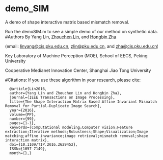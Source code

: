 # demo_SIM
A demo of shape interactive matrix based mismatch removal.

Run the demoSIM.m to see a simple demo of our method on synthetic data.
#Authors
By Yang Lin, [Zhouchen Lin](http://www.cis.pku.edu.cn/faculty/vision/zlin/zlin.htm), and [Hongbin Zha](http://www.cis.pku.edu.cn/vision/Visual%26Robot/people/zha%20hongbin/zha%20hongbin.htm)

(email: linyang@cis.pku.edu.cn, zlin@pku.edu.cn, and zha@cis.pku.edu.cn)

Key Laboratory of Machine Perception (MOE), School of EECS, Peking University

Cooperative Medianet Innovation Center, Shanghai Jiao Tong University
			
#Citations:
If you use these algorithm in your research, please cite:

      @article{Lin2016, 
      author={Yang Lin and Zhouchen Lin and Hongbin Zha}, 
      journal={IEEE Transactions on Image Processing}, 
      title={The Shape Interaction Matrix Based Affine Invariant Mismatch Removal for Partial-Duplicate Image Search}, 
      year={2016}, 
      volume={PP}, 
      number={99}, 
      pages={1-1}, 
      keywords={Computational modeling;Computer vision;Feature extraction;Iterative methods;Robustness;Shape;Visualization;Image matching;affine invariance;image retrieval;mismatch removal;shape interaction matrix}, 
      doi={10.1109/TIP.2016.2629452}, 
      ISSN={1057-7149}, 
      month={},}
